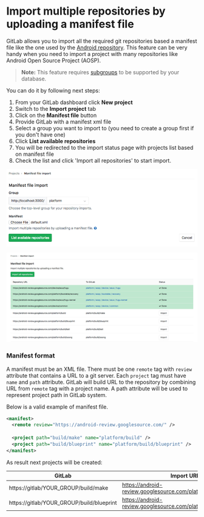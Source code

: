 # Import multiple repositories by uploading a manifest file

GitLab allows you to import all the required git repositories 
based a manifest file like the one used by the [Android repository](https://android.googlesource.com/platform/manifest/+/2d6f081a3b05d8ef7a2b1b52b0d536b2b74feab4/default.xml).
This feature can be very handy when you need to import a project with many repositories like Android Open Source Project (AOSP).


>**Note:** 
This feature requires [subgroups](../../group/subgroups/index.md) to be supported by your database. 

You can do it by following next steps: 

1. From your GitLab dashboard click **New project**
1. Switch to the **Import project** tab
1. Click on the **Manifest file** button
1. Provide GitLab with a manifest xml file
1. Select a group you want to import to (you need to create a group first if you don't have one)
1. Click **List available repositories** 
1. You will be redirected to the import status page with projects list based on manifest file
1. Check the list and click 'Import all repositories' to start import.

![Manifest upload](img/manifest_upload.png)

![Manifest status](img/manifest_status.png)

### Manifest format

A manifest must be an XML file. There must be one `remote` tag with `review` attribute
that contains a URL to a git server. Each `project` tag must have `name` and `path` attribute. 
GitLab will build URL to the repository by combining URL from `remote` tag with a project name.
A path attribute will be used to represent project path in GitLab system. 

Below is a valid example of manifest file.

```xml
<manifest>
  <remote review="https://android-review.googlesource.com/" />

  <project path="build/make" name="platform/build" />
  <project path="build/blueprint" name="platform/build/blueprint" />
</manifest>
```

As result next projects will be created: 

| GitLab | Import URL |
|---|---|
| https://gitlab/YOUR_GROUP/build/make | https://android-review.googlesource.com/platform/build | 
| https://gitlab/YOUR_GROUP/build/blueprint | https://android-review.googlesource.com/platform/build/blueprint | 
